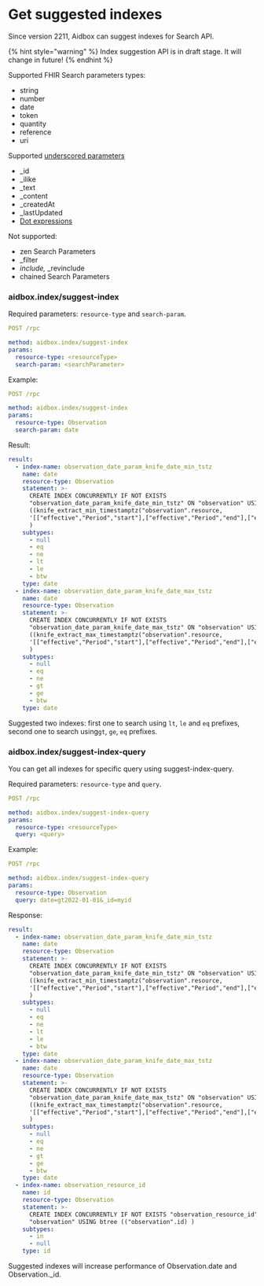 # Get suggested indexes

Since version 2211, Aidbox can suggest indexes for Search API.&#x20;

{% hint style="warning" %}
Index suggestion API is in draft stage. It will change in future!
{% endhint %}

Supported FHIR Search parameters types:

* string
* number
* date
* token
* quantity
* reference
* uri

Supported [underscored parameters](../../api-1/fhir-api/search-1/#special-parameters)

* \_id
* \_ilike
* \_text
* \_content
* \_createdAt
* \_lastUpdated
* [Dot expressions](../../api-1/fhir-api/search-1/.-expressions.md)

Not supported:

* zen Search Parameters
* \_filter
* _include,_ \_revinclude
* chained Search Parameters

### aidbox.index/suggest-index

Required parameters: `resource-type` and `search-param`.

```yaml
POST /rpc

method: aidbox.index/suggest-index
params:
  resource-type: <resourceType>
  search-param: <searchParameter>
```

Example:

```yaml
POST /rpc

method: aidbox.index/suggest-index
params:
  resource-type: Observation
  search-param: date
```

Result:

```yaml
result:
  - index-name: observation_date_param_knife_date_min_tstz
    name: date
    resource-type: Observation
    statement: >-
      CREATE INDEX CONCURRENTLY IF NOT EXISTS
      "observation_date_param_knife_date_min_tstz" ON "observation" USING btree
      ((knife_extract_min_timestamptz("observation".resource,
      '[["effective","Period","start"],["effective","Period","end"],["effective","dateTime"],["effective","Timing","event"],["effective","instant"]]'))
      )
    subtypes:
      - null
      - eq
      - ne
      - lt
      - le
      - btw
    type: date
  - index-name: observation_date_param_knife_date_max_tstz
    name: date
    resource-type: Observation
    statement: >-
      CREATE INDEX CONCURRENTLY IF NOT EXISTS
      "observation_date_param_knife_date_max_tstz" ON "observation" USING btree
      ((knife_extract_max_timestamptz("observation".resource,
      '[["effective","Period","start"],["effective","Period","end"],["effective","dateTime"],["effective","Timing","event"],["effective","instant"]]'))
      )
    subtypes:
      - null
      - eq
      - ne
      - gt
      - ge
      - btw
    type: date
```

Suggested two indexes: first one to search using `lt`, `le` and `eq` prefixes, second one to search using`gt`, `ge`, `eq` prefixes.&#x20;

### aidbox.index/suggest-index-query

You can get all indexes for specific query using suggest-index-query.

Required parameters: `resource-type` and `query`.

```yaml
POST /rpc

method: aidbox.index/suggest-index-query
params:
  resource-type: <resourceType>
  query: <query>
```

Example:

```yaml
POST /rpc

method: aidbox.index/suggest-index-query
params:
  resource-type: Observation
  query: date=gt2022-01-01&_id=myid
```

Response:

```yaml
result:
  - index-name: observation_date_param_knife_date_min_tstz
    name: date
    resource-type: Observation
    statement: >-
      CREATE INDEX CONCURRENTLY IF NOT EXISTS
      "observation_date_param_knife_date_min_tstz" ON "observation" USING btree
      ((knife_extract_min_timestamptz("observation".resource,
      '[["effective","Period","start"],["effective","Period","end"],["effective","dateTime"],["effective","Timing","event"],["effective","instant"]]'))
      )
    subtypes:
      - null
      - eq
      - ne
      - lt
      - le
      - btw
    type: date
  - index-name: observation_date_param_knife_date_max_tstz
    name: date
    resource-type: Observation
    statement: >-
      CREATE INDEX CONCURRENTLY IF NOT EXISTS
      "observation_date_param_knife_date_max_tstz" ON "observation" USING btree
      ((knife_extract_max_timestamptz("observation".resource,
      '[["effective","Period","start"],["effective","Period","end"],["effective","dateTime"],["effective","Timing","event"],["effective","instant"]]'))
      )
    subtypes:
      - null
      - eq
      - ne
      - gt
      - ge
      - btw
    type: date
  - index-name: observation_resource_id
    name: id
    resource-type: Observation
    statement: >-
      CREATE INDEX CONCURRENTLY IF NOT EXISTS "observation_resource_id" ON
      "observation" USING btree (("observation".id) )
    subtypes:
      - in
      - null
    type: id
```

Suggested indexes will increase performance of Observation.date and Observation.\_id.
